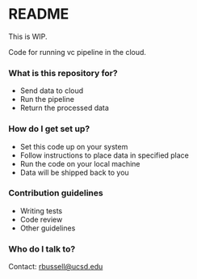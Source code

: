 # README #

This is WIP.

Code for running vc pipeline in the cloud.

### What is this repository for? ###

* Send data to cloud
* Run the pipeline
* Return the processed data

### How do I get set up? ###

* Set this code up on your system
* Follow instructions to place data in specified place
* Run the code on your local machine
* Data will be shipped back to you

### Contribution guidelines ###

* Writing tests
* Code review
* Other guidelines

### Who do I talk to? ###

Contact: rbussell@ucsd.edu